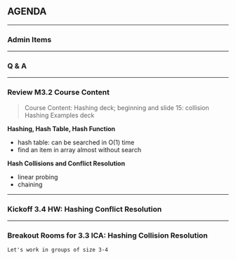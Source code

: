 ## AGENDA

---  

### Admin Items

---  

### Q & A

---  
### Review M3.2 Course Content 

> Course Content: Hashing deck; beginning and slide 15: collision  
> Hashing Examples deck

**Hashing, Hash Table, Hash Function**  
- hash table: can be searched in O(1) time
- find an item in array almost without search

**Hash Collisions and Conflict Resolution**  
- linear probing
- chaining

---  

### Kickoff 3.4 HW: Hashing Conflict Resolution

---  

### Breakout Rooms for 3.3 ICA: Hashing Collision Resolution
    Let's work in groups of size 3-4


